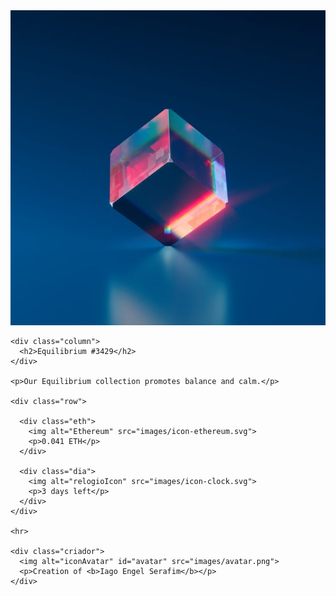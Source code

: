 <!DOCTYPE html>
<html lang="pt-BR">

<head>
  <meta charset="UTF-8">
  <meta name="viewport" content="width=device-width, initial-scale=1.0">
  <!-- displays site properly based on user's device -->

  <link rel="icon" type="image/png" sizes="32x32" href="./images/favicon-32x32.png">
  <link rel="stylesheet" href="style.css">
  <link rel="preconnect" href="https://fonts.googleapis.com">
  <link rel="preconnect" href="https://fonts.gstatic.com" crossorigin>
  <link
    href="https://fonts.googleapis.com/css2?family=Outfit:wght@300;400;600&family=Red+Hat+Display:wght@500;700;900&display=swap"
    rel="stylesheet">

  <title>Frontend Mentor | NFT preview card component</title>

</head>

<body>
  <div class="card">
    <div class="imageDiv">
      <img id="imagem" alt="Image Equilibrium" src="images/image-equilibrium.jpg">
    </div>

    <div class="column">
      <h2>Equilibrium #3429</h2>
    </div>

    <p>Our Equilibrium collection promotes balance and calm.</p>

    <div class="row">

      <div class="eth">
        <img alt="Ethereum" src="images/icon-ethereum.svg">
        <p>0.041 ETH</p>
      </div>
      
      <div class="dia">
        <img alt="relogioIcon" src="images/icon-clock.svg">
        <p>3 days left</p>
      </div>
    </div>

    <hr>

    <div class="criador">
      <img alt="iconAvatar" id="avatar" src="images/avatar.png">
      <p>Creation of <b>Iago Engel Serafim</b></p>
    </div>

  </div>
</body>

</html>